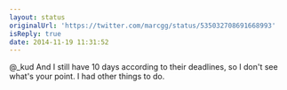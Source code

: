 ```yaml
---
layout: status
originalUrl: 'https://twitter.com/marcgg/status/535032708691668993'
isReply: true
date: 2014-11-19 11:31:52
---
```


@_kud And I still have 10 days according to their deadlines, so I don't see what's your point. I had other things to do.
